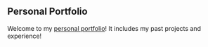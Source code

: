 ## Personal Portfolio
Welcome to my [personal portfolio]()! It includes my past projects and experience!
